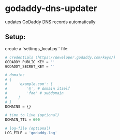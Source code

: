 # godaddy-dns-updater
updates GoDaddy DNS records automatically

## Setup:
create a `settings_local.py`` file:

```python
# credentials (https://developer.godaddy.com/keys/)
GODADDY_PUBLIC_KEY = ''
GODADDY_SECRET_KEY = ''

# domains
# {
#     'example.com': [
#         '@', # domain itself
#         'foo' # subdomain
#     ]
# }
DOMAINS = {}

# time to live (optional)
DOMAIN_TTL = 600

# log-file (optional)
LOG_FILE = 'godaddy.log'
```

